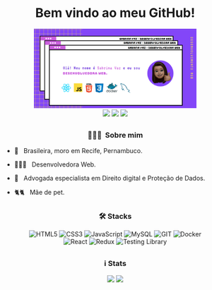 <div align="center">
<h1 size="7"> Bem vindo ao meu GitHub! </h1>
  <img height="180em" src="public/header.png"/>
</div>

<div align="center">
  <a href = "mailto:sabrina.vaz.c@gmail.com"><img src="https://img.shields.io/badge/-Gmail-%23333?style=for-the-badge&logo=gmail&logoColor=white" target="_blank" class="ext" rel="noreferrer"></a>
  <a href="https://www.linkedin.com/in/sabrinavazc/" target="_blank" class="ext" rel="noreferrer"><img src="https://img.shields.io/badge/-LinkedIn-%230077B5?style=for-the-badge&logo=linkedin&logoColor=white" target="_blank" class="ext" rel="noreferrer"></a>
   <a href="" target="_blank" class="ext" rel="noreferrer"><img src="https://img.shields.io/badge/-PORTFOLIO-%353b3Ac?style=for-the-badge&logo=react&logoColor=white" target="_blank" class="ext" rel="noreferrer"></a>
</div>

  ## 
<h3  align="center"> 👩🏽‍💻 &nbsp;Sobre mim </h3>

- 🔺 &nbsp; Brasileira, moro em Recife, Pernambuco.
- 👩🏽‍💻 &nbsp; Desenvolvedora Web.
- 💼 &nbsp; Advogada especialista em Direito digital e Proteção de Dados.
- 🐈🐈 &nbsp; Mãe de pet.
  
  ## 
</div>
<div align="center">
<h3> 🛠 Stacks</h3>
<img
src="https://img.shields.io/badge/HTML5-E34F26?style=for-the-badge&logo=html5&logoColor=white"
alt="HTML5"/>
<img
src="https://img.shields.io/badge/CSS3-1572B6?style=for-the-badge&logo=css3&logoColor=white"
alt="CSS3"/>
<img
src="https://img.shields.io/badge/JavaScript-F7DF1E?style=for-the-badge&logo=javascript&logoColor=black"
alt="JavaScript"/>  
    <img
    src="https://img.shields.io/badge/MySQL-005C84?style=for-the-badge&logo=mysql&logoColor=white"
    alt="MySQL"
  />
  <img alt="GIT" title="GIT" src="https://img.shields.io/badge/GIT-000000?style=for-the-badge&logo=git&logoColor=F05032" />
	<img
    src="https://img.shields.io/badge/Docker-2496ED?style=for-the-badge&logo=docker&logoColor=white"
    alt="Docker"
  />
</div>
<div align="center">
<img
src="https://img.shields.io/badge/React-20232A?style=for-the-badge&logo=react&logoColor=61DAFB"
alt="React"
  />
  <img
    src="https://img.shields.io/badge/Redux-593D88?style=for-the-badge&logo=redux&logoColor=white"
    alt="Redux"
  />
  <img
    src="https://img.shields.io/badge/testing%20library-323330?style=for-the-badge&logo=testing-library&logoColor=red"
    alt="Testing Library"
  />
  </div>

##
<h3  align="center"> ℹ️ Stats </h3>
<div align="center">
  <img height="180em" src="https://github-readme-stats.vercel.app/api?username=sabrinavazc&show_icons=true&theme=shades-of-purple&include_all_commits=true&count_private=true"/>
  <img height="160em" src="https://github-readme-stats.vercel.app/api/top-langs/?username=sabrinavazc&langs_count=7&theme=shades-of-purple"/>
</div>

